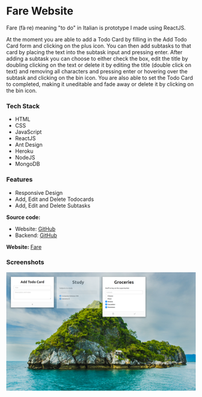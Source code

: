 # Fare Website

Fare (fà·re) meaning "to do" in Italian is prototype I made using ReactJS.

At the moment you are able to add a Todo Card by filling in the Add Todo Card form and clicking on the plus icon. You can then add subtasks to that card by placing the text into the subtask input and pressing enter. After adding a subtask you can choose to either check the box, edit the title by doubling clicking on the text or delete it by editing the title (double click on text) and removing all characters and pressing enter or hovering over the subtask and clicking on the bin icon.
You are also able to set the Todo Card to completed, making it uneditable and fade away or delete it by clicking on the bin icon.

### Tech Stack

- HTML
- CSS
- JavaScript
- ReactJS
- Ant Design
- Heroku
- NodeJS
- MongoDB

### Features

- Responsive Design
- Add, Edit and Delete Todocards
- Add, Edit and Delete Subtasks

<b>Source code:</b>

- Website: [GitHub](https://github.com/bitVivAZ/fare)
- Backend: [GitHub](https://github.com/bitVivAZ/fare-server)

<b>Website:</b> [Fare](https://bitvivaz.com/fare/)

### Screenshots

![](https://github.com/bitVivAZ/fare/raw/master/screenshots/screenOne.png)
